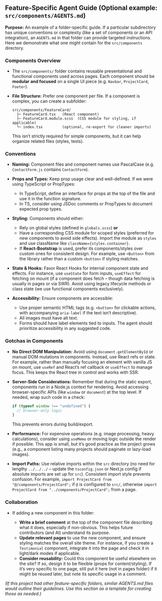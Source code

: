## Feature-Specific Agent Guide (Optional example: `src/components/AGENTS.md`)

**Purpose:** An example of a folder-specific guide. If a particular subdirectory has unique conventions or complexity (like a set of components or an API integration), an `AGENTS.md` in that folder can provide targeted instructions. Here we demonstrate what one might contain for the `src/components` directory.

### Components Overview

* The `src/components/` folder contains reusable presentational and functional components used across pages. Each component should be **modular and focused** on a single UI piece (e.g. `Navbar`, `ProjectCard`, `Footer`).
* **File Structure:** Prefer one component per file. If a component is complex, you can create a subfolder:

  ```
  src/components/FeatureCard/
    ├─ FeatureCard.tsx   (React component)
    ├─ FeatureCard.module.scss  (CSS module for styling, if applicable)
    └─ index.tsx         (optional, re-export for cleaner imports)
  ```

  This isn’t strictly required for simple components, but it can help organize related files (styles, tests).

### Conventions

* **Naming:** Component files and component names use PascalCase (e.g. `ContactForm.js` contains `ContactForm`).
* **Props and Types:** Keep prop usage clear and well-defined. If we were using TypeScript or PropTypes:

  * In TypeScript, define an interface for props at the top of the file and use it in the function signature.
  * In TS, consider using JSDoc comments or PropTypes to document expected prop types.
* **Styling:** Components should either:

  * Rely on global styles (defined in `globals.scss`) **or**
  * Have a corresponding CSS module for scoped styles (preferred for new components to avoid side effects). Import the module as `styles` and use className like `className={styles.container}`.
  * If **React-Bootstrap** is used, prefer its components/styles over custom ones for consistent design. For example, use `<Button>` from the library rather than a custom `<button>` if styling matches.
* **State & Hooks:** Favor React Hooks for internal component state and effects. For instance, use `useState` for form inputs, `useEffect` for fetching on mount (if a component does fetch – though data fetching is usually in pages or via SWR). Avoid using legacy lifecycle methods or class state (we use functional components exclusively).
* **Accessibility:** Ensure components are accessible:

  * Use proper semantic HTML tags (e.g. `<button>` for clickable actions, with accompanying `aria-label` if the text isn’t descriptive).
  * All images must have alt text.
  * Forms should have label elements tied to inputs.
    The agent should prioritize accessibility in any suggested code.

### Gotchas in Components

* **No Direct DOM Manipulation:** Avoid using `document.getElementById` or manual DOM mutations in components. Instead, use React refs or state. For example, rather than manually focusing an element with vanilla JS on mount, use `useRef` and React’s ref callback or `useEffect` to manage focus. This keeps the React tree in control and works with SSR.
* **Server-Side Considerations:** Remember that during the static export, components run in a Node.js context for rendering. Avoid accessing browser-specific APIs (like `window` or `document`) at the top level. If needed, wrap such code in a check:

  ```ts
  if (typeof window !== "undefined") {
    // browser-only logic
  }
  ```

  This prevents errors during build/export.
* **Performance:** For expensive operations (e.g. image processing, heavy calculations), consider using `useMemo` or moving logic outside the render if possible. This app is small, but it’s good practice as the project grows (e.g., a component listing many projects should paginate or lazy-load images).
* **Import Paths:** Use relative imports within the `src` directory (no need for lengthy `../../../` – update the `tsconfig.json` or Next.js config if absolute imports are set up for `src`). Consistent import style prevents confusion. For example, `import ProjectCard from "@/components/ProjectCard";` if `@` is configured to `src/`, otherwise `import ProjectCard from "../components/ProjectCard";` from a page.

### Collaboration

* If adding a new component in this folder:

  * **Write a brief comment** at the top of the component file describing what it does, especially if non-obvious. This helps future contributors (and AI) understand its purpose.
  * **Update relevant pages** to use the new component, and ensure styling matches the overall site theme. For instance, if you create a `Testimonial` component, integrate it into the page and check it in light/dark modes if applicable.
  * **Consider reusability:** Could this component be useful elsewhere on the site? If so, design it to be flexible (props for content/styling). If it’s very specific to one page, still put it here (not in pages folder) if it might be reused later, but note its specific usage in a comment.

*(If this project had other feature-specific folders, similar AGENTS.md files would outline their guidelines. Use this section as a template for creating those as needed.)*
